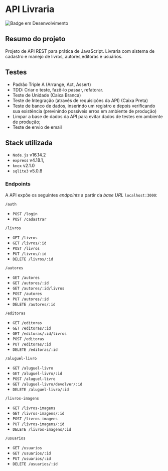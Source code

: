 # API Livraria

![Badge em Desenvolvimento](http://img.shields.io/static/v1?label=STATUS&message=EM%20DESENVOLVIMENTO&color=GREEN)

## Resumo do projeto

Projeto de API REST para prática de JavaScript.
Livraria com sistema de cadastro e manejo de livros, autores,editoras e usuários.

## Testes

- Padrão Triple A (Arrange, Act, Assert)
- TDD: Criar o teste, fazê-lo passar, refatorar.
- Teste de Unidade (Caixa Branca)
- Teste de Integração (através de requisições da API) (Caixa Preta)
- Teste de banco de dados, inserindo um registro e depois verificando sua existência (previnindo possíveis erros em ambiente de produção)
- Limpar a base de dados da API para evitar dados de testes em ambiente de produção;
- Teste de envio de email

## Stack utilizada

- `Node.js` v16.14.2
- `express` v4.18.1,
- `knex` v2.1.0
- `sqlite3` v5.0.8

### Endpoints

A API expõe os seguintes _endpoints_ a partir da _base URL_ `localhost:3000`:

`/auth`

- `POST /login`
- `POST /cadastrar`

`/livros`

- `GET /livros`
- `GET /livros/:id`
- `POST /livros`
- `PUT /livros/:id`
- `DELETE /livros/:id`

`/autores`

- `GET /autores`
- `GET /autores/:id`
- `GET /autores/:id/livros`
- `POST /autores`
- `PUT /autores/:id`
- `DELETE /autores/:id`

`/editoras`

- `GET /editoras`
- `GET /editoras/:id`
- `GET /editoras/:id/livros`
- `POST /editoras`
- `PUT /editoras/:id`
- `DELETE /editoras/:id`

`/aluguel-livro`

- `GET /aluguel-livro`
- `GET /aluguel-livro/:id`
- `POST /aluguel-livro`
- `GET /aluguel-livro/devolver/:id`
- `DELETE /aluguel-livro/:id`

`/livros-imagens`

- `GET /livros-imagens`
- `GET /livros-imagens/:id`
- `POST /livros-imagens`
- `PUT /livros-imagens/:id`
- `DELETE /livros-imagens/:id`

`/usuarios`

- `GET /usuarios`
- `GET /usuarios/:id`
- `PUT /usuarios/:id`
- `DELETE /usuarios/:id`
